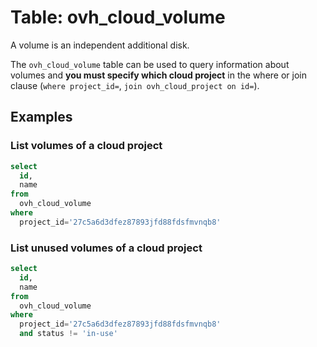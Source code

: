 # Table: ovh_cloud_volume

A volume is an independent additional disk.

The `ovh_cloud_volume` table can be used to query information about volumes and **you must specify which cloud project** in the where or join clause (`where project_id=`, `join ovh_cloud_project on id=`).

## Examples

### List volumes of a cloud project

```sql
select
  id,
  name
from
  ovh_cloud_volume
where
  project_id='27c5a6d3dfez87893jfd88fdsfmvnqb8'
```

### List unused volumes of a cloud project

```sql
select
  id,
  name
from
  ovh_cloud_volume
where
  project_id='27c5a6d3dfez87893jfd88fdsfmvnqb8'
  and status != 'in-use'
```
